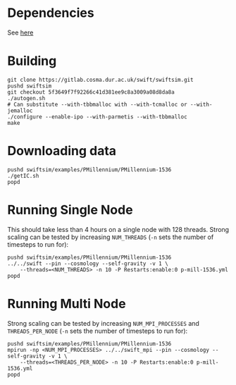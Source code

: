 
# Dependencies
See [here](../deps.markdown)


# Building


    git clone https://gitlab.cosma.dur.ac.uk/swift/swiftsim.git
    pushd swiftsim
    git checkout 5f3649f7f92266c41d381ee9c8a3009a08d8da8a
    ./autogen.sh
    # Can substitute --with-tbbmalloc with --with-tcmalloc or --with-jemalloc
    ./configure --enable-ipo --with-parmetis --with-tbbmalloc
    make

# Downloading data


    pushd swiftsim/examples/PMillennium/PMillennium-1536
    ./getIC.sh
    popd


# Running Single Node
This should take less than 4 hours on a single node with 128 threads.
Strong scaling can be tested by increasing `NUM_THREADS` (`-n` sets the number of timesteps to run for):


    pushd swiftsim/examples/PMillennium/PMillennium-1536
    ../../swift --pin --cosmology --self-gravity -v 1 \
        --threads=<NUM_THREADS> -n 10 -P Restarts:enable:0 p-mill-1536.yml
    popd


# Running Multi Node
Strong scaling can be tested by increasing `NUM_MPI_PROCESSES` and `THREADS_PER_NODE` (`-n` sets the number of timesteps to run for):


    pushd swiftsim/examples/PMillennium/PMillennium-1536
    mpirun -np <NUM_MPI_PROCESSES> ../../swift_mpi --pin --cosmology --self-gravity -v 1 \
        --threads=<THREADS_PER_NODE> -n 10 -P Restarts:enable:0 p-mill-1536.yml
    popd

